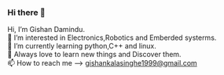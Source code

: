 ### Hi there 👋
Hi, I’m Gishan Damindu.<br>👀 I’m interested in Electronics,Robotics and Emberded systerms.<br>🌱 I’m currently learning python,C++ and linux.<br>💞️ Always love to learn new things and Discover them.<br>📫 How to reach me --> gishankalasinghe1999@gmail.com

<!--
**GishanDaminduDK/GishanDaminduDK** is a ✨ _special_ ✨ repository because its `README.md` (this file) appears on your GitHub profile.

